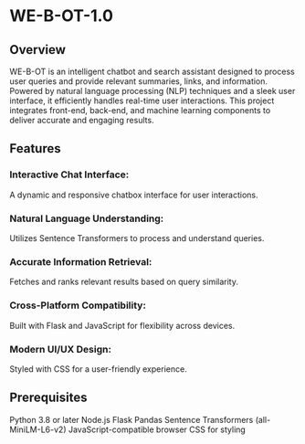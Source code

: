 # WE-B-OT-1.0
## Overview
WE-B-OT is an intelligent chatbot and search assistant designed to process user queries and provide relevant summaries, links, and information. Powered by natural language processing (NLP) techniques and a sleek user interface, it efficiently handles real-time user interactions. This project integrates front-end, back-end, and machine learning components to deliver accurate and engaging results.

## Features
### Interactive Chat Interface: 
A dynamic and responsive chatbox interface for user interactions.
### Natural Language Understanding: 
Utilizes Sentence Transformers to process and understand queries.
### Accurate Information Retrieval: 
Fetches and ranks relevant results based on query similarity.
### Cross-Platform Compatibility: 
Built with Flask and JavaScript for flexibility across devices.
### Modern UI/UX Design: 
Styled with CSS for a user-friendly experience.


## Prerequisites
Python 3.8 or later
Node.js
Flask
Pandas
Sentence Transformers (all-MiniLM-L6-v2)
JavaScript-compatible browser
CSS for styling
